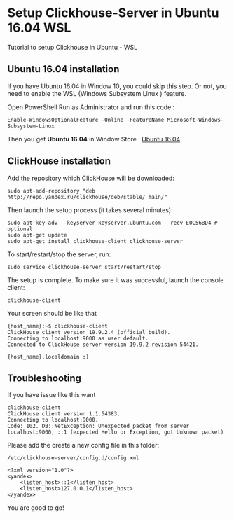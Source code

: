 # Setup Clickhouse-Server in Ubuntu 16.04 WSL
Tutorial to setup Clickhouse in Ubuntu - WSL
## Ubuntu 16.04 installation

If you have Ubuntu 16.04 in Window 10, you could skip this step. Or not, you need to enable the WSL (Windows Subsystem Linux ) feature.

Open PowerShell Run as Administrator and run this code :

    Enable-WindowsOptionalFeature -Online -FeatureName Microsoft-Windows-Subsystem-Linux

Then you get **Ubuntu 16.04** in Window Store :
[Ubuntu 16.04](https://www.microsoft.com/en-us/p/ubuntu-1604-lts/9pjn388hp8c9)

## ClickHouse installation

Add the repository which ClickHouse will be downloaded:

    sudo apt-add-repository "deb http://repo.yandex.ru/clickhouse/deb/stable/ main/"

Then launch the setup process (it takes several minutes):

    sudo apt-key adv --keyserver keyserver.ubuntu.com --recv E0C56BD4 # optional  
    sudo apt-get update  
    sudo apt-get install clickhouse-client clickhouse-server

To start/restart/stop the server, run:

    sudo service clickhouse-server start/restart/stop

The setup is complete. To make sure it was successful, launch the console client:

    clickhouse-client    
Your screen should be like that

    {host_name}:~$ clickhouse-client
    ClickHouse client version 19.9.2.4 (official build).
    Connecting to localhost:9000 as user default.
    Connected to ClickHouse server version 19.9.2 revision 54421.
    
    {host_name}.localdomain :)

## Troubleshooting

If you have issue like this want

    clickhouse-client
    ClickHouse client version 1.1.54383.
    Connecting to localhost:9000.
    Code: 102. DB::NetException: Unexpected packet from server localhost:9000, ::1 (expected Hello or Exception, got Unknown packet)

Please add the create a new config file in this folder:

    /etc/clickhouse-server/config.d/config.xml

    <?xml version="1.0"?>
    <yandex>
        <listen_host>::1</listen_host>
        <listen_host>127.0.0.1</listen_host>
    </yandex>

You are good to go!
